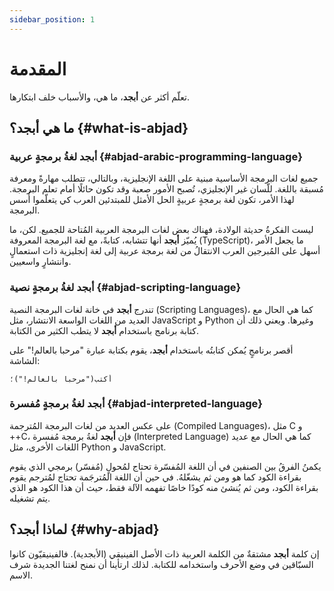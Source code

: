 ```yaml
---
sidebar_position: 1
---
```


# المقدمة

تعلّم أكثر عن **أبجد**، ما هي، والأسباب خلف ابتكارها.

## ما هي **أبجد**؟ {#what-is-abjad}

### **أبجد** لغةُ برمجةٍ عربية {#abjad-arabic-programming-language}

جميع لغات البرمجة الأساسية مبنية على اللغة الإنجليزية، وبالتالي، تتطلب مهارةً ومعرفة مُسبقة باللغة. للّسان غير
الإنجليزي، تُصبح الأمور صعبة وقد تكون حائلًا أمام تعلم البرمجة. لهذا الأمر، تكون لغة برمجةٍ عربيةٍ الحل الأمثل للمبتدئين
العرب كي يتعلّموا أُسس البرمجة.

ليست الفكرةُ حديثة الولادة، فهناك بعض لغات البرمجة العربية المُتاحة للجميع. لكن، ما يُميّز **أبجد** أنها تتشابه، كتابةً،
مع
لغة البرمجة المعروفة (TypeScript)، ما يجعل الأمر أسهل على المُبرجين العرب الانتقالُ من لغة برمجة عربية إلى لغة إنجليزية
ذات استعمالٍ وانتشارٍ واسعيين.

### **أبجد** لغةُ برمجةٍ نصية {#abjad-scripting-language}

تندرج **أبجد** في خانة لغات البرمجة النصية (Scripting Languages)، كما هي الحال مع العديد من اللغات الواسعة الانتشار، مثل
JavaScript و Python وغيرها. ويعني ذلك أن كتابة برنامج باستخدام **أبجد** لا يتطب الكثير من الكتابة.

أقصر برنامجٍ يُمكن كتابتُه باستخدام **أبجد**، يقوم بكتابة عبارة "مرحبا بالعالم!" على الشاشة:

```abjad
أكتب("مرحبا بالعالم!")؛
```

### **أبجد** لغةُ برمجةٍ مُفسرة {#abjad-interpreted-language}

على عكس العديد من لغات البرمجة المُترجمة (Compiled Languages)، مثل C و ++C، فإن **أبجد** لغةُ برمجة مُفسرة (Interpreted
Language) كما هي الحال مع عديد اللغات الأخرى، مثل Python و JavaScript.

يكمنُ الفرقُ بين الصنفين في أن اللغة المُفسّرة تحتاج لمُحولٍ (مُفسّر) برمجي الذي يقوم بقراءة الكود كما هو ومن ثم
يشغّلهُ.
في حين أن اللغة المُترجَمة تحتاج لمُترجم يقوم بقراءة الكود، ومن ثم يُنشئ منه كودًا خاصًا تفهمه الآلة فقط، حيث أن هذا
الكود هو الذي يتم تشغيله.

## لماذا **أبجد**؟ {#why-abjad}

إن كلمة **أبجد** مشتقةٌ من الكلمة العربية ذات الأصل الفينيقي (الأبجدية). فالفينيقيّون كانوا السبّاقين في وضع الأحرف واستخدامه للكتابة.
لذلك ارتأينا أن نمنح لغتنا الجديدة شرف الاسم.

